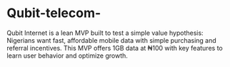 # Qubit-telecom-
Qubit Internet is a lean MVP built to test a simple value hypothesis: Nigerians want fast, affordable mobile data with simple purchasing and referral incentives. This MVP offers 1GB data at ₦100 with key features to learn user behavior and optimize growth.
